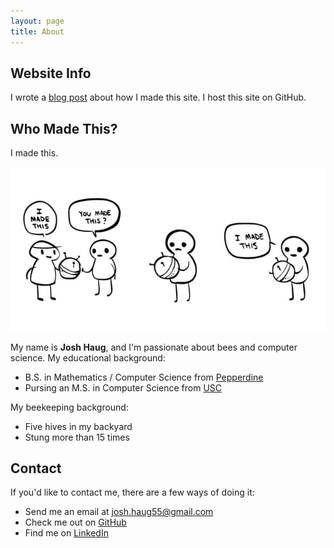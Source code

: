```yaml
---
layout: page
title: About
---
```


## Website Info

I wrote a [blog post](about-this-site.html) about how I made this site.  I host this site on GitHub.

## Who Made This?

I made this.

![ ](assets/i-made-this.jpg)

My name is **Josh Haug**, and I'm passionate about bees and computer science. My educational background:

* B.S. in Mathematics / Computer Science from [Pepperdine](http://www.pepperdine.edu/)
* Pursing an M.S. in Computer Science from [USC](https://www.cs.usc.edu)

My beekeeping background:  

* Five hives in my backyard
* Stung more than 15 times

## Contact

If you'd like to contact me, there are a few ways of doing it:

* Send me an email at [josh.haug55@gmail.com](mailto:josh.haug55@gmail.com?Subject=Hello%20World)
* Check me out on [GitHub](https://www.github.com/joshhaug)
* Find me on [LinkedIn](https://www.linkedin.com/in/joshua-haug-64a04897)
